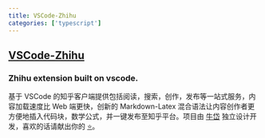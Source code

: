 ```yaml
---
title: VSCode-Zhihu
categories: ['typescript']
---
```

## [VSCode-Zhihu](https://github.com/niudai/VSCode-Zhihu)

### Zhihu extension built on vscode.


基于 VSCode 的知乎客户端提供包括阅读，搜索，创作，发布等一站式服务，内容加载速度比 Web 端更快，创新的 Markdown-Latex 混合语法让内容创作者更方便地插入代码块，数学公式，并一键发布至知乎平台。项目由 [牛岱](https://www.zhihu.com/people/niu-dai-68-44) 独立设计开发，喜欢的话请献出你的 [⭐](https://github.com/niudai/VSCode-Zhihu '给一个Star')。
